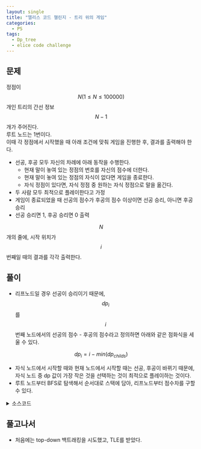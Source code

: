 ```yaml
---
layout: single
title: "엘리스 코드 챌린지 - 트리 위의 게임"
categories:
  - PS
tags:
  - Dp_tree
  - elice code challenge
---
```


## 문제

정점이 $$N(1\le N \le 100000)$$개인 트리의 간선 정보 $$N-1$$개가 주어진다.  
루트 노드는 1번이다.  
이때 각 정점에서 시작했을 때 아래 조건에 맞춰 게임을 진행한 후, 결과를 출력해야 한다.  

- 선공, 후공 모두 자신의 차례에 아래 동작을 수행한다.
  - 현재 말이 놓여 있는 정점의 번호를 자신의 점수에 더한다.
  - 현재 말이 놓여 있는 정점의 자식이 없다면 게임을 종료한다.
  - 자식 정점이 있다면, 자식 정점 중 원하는 자식 정점으로 말을 옮긴다.
- 두 사람 모두 최적으로 플레이한다고 가정
- 게임이 종료되었을 때 선공의 점수가 후공의 점수 이상이면 선공 승리, 아니면 후공 승리
- 선공 승리면 1, 후공 승리면 0 출력

$$N$$개의 줄에, 시작 위치가 $$i$$번째일 때의 결과를 각각 출력한다.

## 풀이
- 리프노드일 경우 선공이 승리이기 때문에, $$dp_i$$를 $$i$$번째 노드에서의 선공의 점수 - 후공의 점수라고 정의하면 아래와 같은 점화식을 세울 수 있다.

$$
dp_i = i - min(dp_{childs})
$$

- 자식 노드에서 시작할 때와 현재 노드에서 시작할 때는 선공, 후공이 바뀌기 때문에, 자식 노드 중 dp 값이 가장 작은 것을 선택하는 것이 최적으로 플레이하는 것이다.
- 루트 노드부터 BFS로 탐색해서 순서대로 스택에 담아, 리프노드부터 점수차를 구할 수 있다.

<details markdown="1">
<summary>소스코드</summary>

```cpp
#include <iostream>
#include <queue>
#include <stack>
#include <vector>

using namespace std;
using ll = long long;

int main() {
    ios::sync_with_stdio(0);
    cin.tie(0), cout.tie(0);
    int n;
    ll inf = 99999999999;
    cin >> n;
    vector<int> vis(n, 0);
    vector<ll> dp(n, inf);
    vector<vector<int>> adj(n, vector<int>(0));
    for (int i = 1; i < n; i++) {
        int s, e;
        cin >> s >> e;
        s--, e--;
        adj[s].push_back(e);
        adj[e].push_back(s);
    }
    stack<int> st;
    queue<int> q;
    q.push(0);
    while (!q.empty()) {
        int cur = q.front(), isleaf = 1;
        st.push(cur);
        vis[cur] = 1;
        q.pop();
        for (int i = 0; i < adj[cur].size(); i++) {
            int t = adj[cur][i];
            if (vis[t]) continue;
            q.push(t);
            isleaf = 0;
        }
        if (isleaf) dp[cur] = cur + 1;
    }
    while (!st.empty()) {
        int cur = st.top();
        ll min = inf;
        st.pop();
        if (dp[cur] != inf) continue;
        for (int i = 0; i < adj[cur].size(); i++) {
            int tcur = adj[cur][i];
            if (dp[tcur] != inf && min > dp[tcur]) min = dp[tcur];
        }
        dp[cur] = cur + 1 - min;
    }
    for (int i = 0; i < n; i++) {
        if (dp[i] >= 0)
            cout << 1 << '\n';
        else
            cout << 0 << '\n';
    }
    return 0;
}

```

</details>

## 풀고나서

- 처음에는 top-down 백트래킹을 시도했고, TLE를 받았다.
